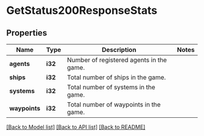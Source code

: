 # GetStatus200ResponseStats

## Properties

Name | Type | Description | Notes
------------ | ------------- | ------------- | -------------
**agents** | **i32** | Number of registered agents in the game. | 
**ships** | **i32** | Total number of ships in the game. | 
**systems** | **i32** | Total number of systems in the game. | 
**waypoints** | **i32** | Total number of waypoints in the game. | 

[[Back to Model list]](../README.md#documentation-for-models) [[Back to API list]](../README.md#documentation-for-api-endpoints) [[Back to README]](../README.md)


